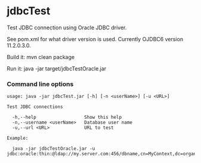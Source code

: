 # jdbcTest
Test JDBC connection using Oracle JDBC driver.

See pom.xml for what driver version is used. Currently OJDBC6 version 11.2.0.3.0.

Build it: mvn clean package

Run it: java -jar target/jdbcTestOracle.jar

### Command line options

```
usage: java -jar jdbcTest.jar [-h] [-n <userName>] [-u <URL>]

Test JDBC connections

  -h,--help                  Show this help
  -n,--username <userName>   Database user name
  -u,--url <URL>             URL to test

Example:

  java -jar jdbcTestOracle.jar -u jdbc:oracle:thin:@ldap://my.server.com:456/dbname,cn=MyContext,dc=organization,dc=domain
```

